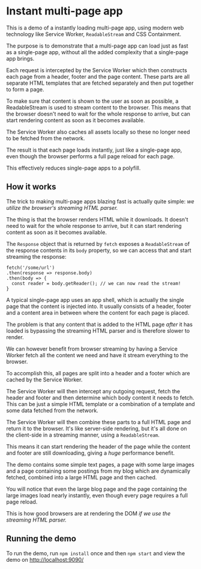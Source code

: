 # Instant multi-page app

This is a demo of a instantly loading multi-page app, using modern web technology like Service Worker,
`ReadableStream` and CSS Containment.

The purpose is to demonstrate that a multi-page app can load just as fast as a single-page app, without all the
added complexity that a single-page app brings.

Each request is intercepted by the Service Worker which then constructs each page from a header, footer and the
page content. These parts are all separate HTML templates that are fetched separately and then put together to
form
a page.

To make sure that content is shown to the user as soon as possible, a ReadableStream is used to stream content to
the browser. This means that the browser doesn't need to wait for the whole response to arrive, but can start
rendering content as soon as it becomes available.

The Service Worker also caches all assets locally so these no longer need to be fetched from the network.

The result is that each page loads instantly, just like a single-page app, even though the browser performs a full
page reload for each page.

This effectively reduces single-page apps to a polyfill.

## How it works

The trick to making multi-page apps blazing fast is actually quite simple: *we utilize the browser's streaming HTML 
parser.*

The thing is that the browser renders HTML while it downloads. It doesn't need to wait for the whole response to arrive, 
but it can start rendering content as soon as it becomes available.


The `Response` object that is returned by `fetch` exposes a `ReadableStream` of the response contents in its `body` 
property, so we can access that and start streaming the response:

```
fetch('/some/url')
.then(response => response.body)
.then(body => {
  const reader = body.getReader(); // we can now read the stream!
}
```

A typical single-page app uses an app shell, which is actually the single page that the content is injected into. It 
usually consists of a header, footer and a content area in between where the content for each page is placed.

The problem is that any content that is added to the HTML page *after* it has loaded is bypassing the streaming HTML 
parser and is therefore slower to render. 

We can however benefit from browser streaming by having a Service Worker 
fetch all the content we need and have it stream everything to the browser.

To accomplish this, all pages are split into a header and a footer which are cached by the Service Worker. 

The Service Worker will then intercept any outgoing request, fetch the header and footer and then determine which body 
content it needs to fetch. This can be just a simple HTML template or a combination of a template and some data fetched 
from the network.

The Service Worker will then combine these parts to a full HTML page and return it to the browser. It's like server-side 
rendering, but it's all done on the client-side in a streaming manner, using a `ReadableStream`.

This means it can start rendering the header of the page while the content and footer are still downloading, 
giving a *huge* performance benefit.

The demo contains some simple text pages, a page with some large images and a page containing some postings from my 
blog which are dynamically fetched, combined into a large HTML page and then cached.

You will notice that even the large blog page and the page containing the large images load nearly instantly, even
though every page requires a full page reload.

This is how good browsers are at rendering the DOM *if we use the streaming HTML parser.*

## Running the demo

To run the demo, run `npm install` once and then `npm start` and view the demo on
[http://localhost:9090/](http://localhost:9090/)
